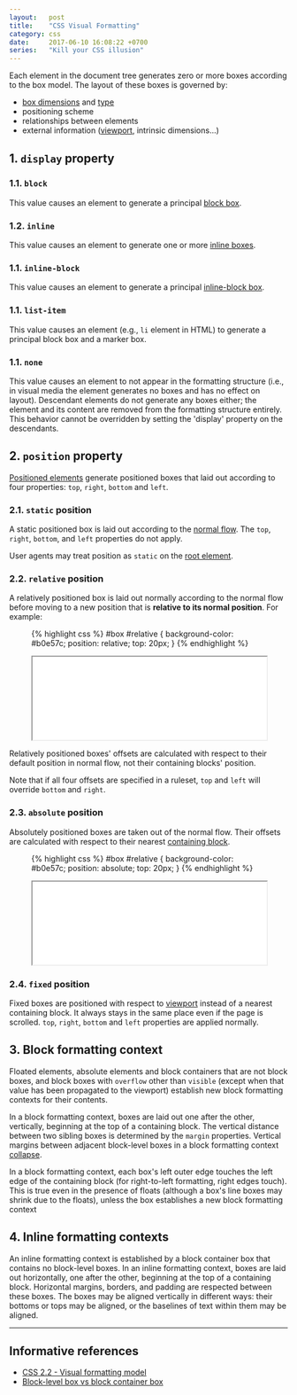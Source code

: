 ```yaml
---
layout:   post
title:    "CSS Visual Formatting"
category: css
date:     2017-06-10 16:08:22 +0700
series:   "Kill your CSS illusion"
---
```


Each element in the document tree generates zero or more boxes according to the box model. The layout of these boxes is governed by:

- [box dimensions](/css/box-model.html#box-dimensions) and [type](/css/terminologies.html#types)
- positioning scheme
- relationships between elements
- external information ([viewport](/css/terminologies.html#viewport), intrinsic dimensions...)

## 1. `display` property

### 1.1. `block`

This value causes an element to generate a principal [block box](/css/terminologies.html#block-box).

### 1.2. `inline`

This value causes an element to generate one or more [inline boxes](/css/terminologies.html#inline-box).

### 1.1. `inline-block`

This value causes an element to generate a principal [inline-block box](/css/terminologies.html#inline-block-box).

### 1.1. `list-item`

This value causes an element (e.g., `li` element in HTML) to generate a principal block box and a marker box.

### 1.1. `none`

This value causes an element to not appear in the formatting structure (i.e., in visual media the element generates no boxes and has no effect on layout). Descendant elements do not generate any boxes either; the element and its content are removed from the formatting structure entirely. This behavior cannot be overridden by setting the 'display' property on the descendants.

## 2. `position` property

[Positioned elements](/css/terminologies.html#positioned-element) generate positioned boxes that laid out according to four properties: `top`, `right`, `bottom` and `left`.

### 2.1. `static` position

A static positioned box is laid out according to the [normal flow](/css/terminologies.html#normal-flow). The `top`, `right`, `bottom`, and `left` properties do not apply.

User agents may treat position as `static` on the [root element](/css/terminologies.html#root-element).

### 2.2. `relative` position

A relatively positioned box is laid out normally according to the normal flow before moving to a new position that is **relative to its normal position**. For example:

<figure class="flex wrap justify-between">
  <div class="col col-x-6 padding-clear-left">

{% highlight css %}
#box #relative {
  background-color: #b0e57c;
  position: relative;
  top: 20px;
}
{% endhighlight %}

  </div>
  <div class="col col-x-6 padding-clear-right">
      <iframe name="relative position example" src="/iframes/css-relative-position.html" width="100%"></iframe>
  </div>
</figure>

Relatively positioned boxes' offsets are calculated with respect to their default position in normal flow, not their containing blocks' position.

Note that if all four offsets are specified in a ruleset, `top` and `left` will override `bottom` and `right`.

### 2.3. `absolute` position

Absolutely positioned boxes are taken out of the normal flow. Their offsets are calculated with respect to their nearest [containing block](/css/terminologies.html#containing-block).

<figure class="flex wrap justify-between">
  <div class="col col-x-6 padding-clear-left">

{% highlight css %}
#box #relative {
  background-color: #b0e57c;
  position: absolute;
  top: 20px;
}
{% endhighlight %}

  </div>
  <div class="col col-x-6 padding-clear-right">
      <iframe name="absolute position example" src="/iframes/css-absolute-position.html" width="100%"></iframe>
  </div>
</figure>

### 2.4. `fixed` position

Fixed boxes are positioned with respect to [viewport](/css/terminologies.html#viewport) instead of a nearest containing block. It always stays in the same place even if the page is scrolled. `top`, `right`, `bottom` and `left` properties are applied normally.

## 3. Block formatting context

Floated elements, absolute elements and block containers that are not block boxes, and block boxes with `overflow` other than `visible` (except when that value has been propagated to the viewport) establish new block formatting contexts for their contents.

In a block formatting context, boxes are laid out one after the other, vertically, beginning at the top of a containing block. The vertical distance between two sibling boxes is determined by the `margin` properties. Vertical margins between adjacent block-level boxes in a block formatting context [collapse](/css/box-model.html#collapsing-vertical-margins).

In a block formatting context, each box's left outer edge touches the left edge of the containing block (for right-to-left formatting, right edges touch). This is true even in the presence of floats (although a box's line boxes may shrink due to the floats), unless the box establishes a new block formatting context

## 4. Inline formatting contexts

An inline formatting context is established by a block container box that contains no block-level boxes. In an inline formatting context, boxes are laid out horizontally, one after the other, beginning at the top of a containing block. Horizontal margins, borders, and padding are respected between these boxes. The boxes may be aligned vertically in different ways: their bottoms or tops may be aligned, or the baselines of text within them may be aligned.

---

## Informative references

- [CSS 2.2 - Visual formatting model](https://www.w3.org/TR/CSS22/visuren.html)
- [Block-level box vs block container box](https://stackoverflow.com/questions/30883857/css-spec-block-level-box-block-container-box-and-block-box)
